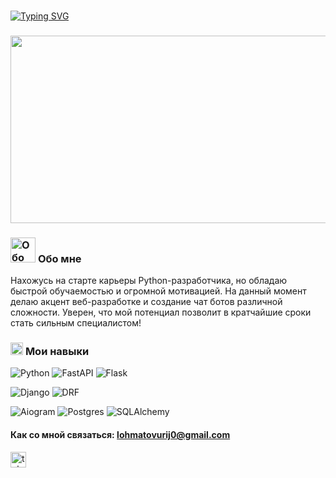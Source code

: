 ###
<a href="https://git.io/typing-svg"><img src="https://readme-typing-svg.demolab.com?font=Fira+Code&size=24&duration=3000&pause=500&color=01A90E&background=1EFDFF00&center=true&vCenter=true&width=486&lines=%D0%9F%D1%80%D0%B8%D0%B2%D0%B5%D1%82%D1%81%D1%82%D0%B2%D1%83%D1%8E+%D0%B2%D1%81%D0%B5%D1%85%2C+%D0%BC%D0%B5%D0%BD%D1%8F+%D0%B7%D0%BE%D0%B2%D1%83%D1%82+%D0%AE%D1%80%D0%B8%D0%B9!+;%D0%AF+%D0%BD%D0%B0%D1%87%D0%B8%D0%BD%D0%B0%D1%8E%D1%89%D0%B8%D0%B9+Python+%D1%80%D0%B0%D0%B7%D1%80%D0%B0%D0%B1%D0%BE%D1%82%D1%87%D0%B8%D0%BA." alt="Typing SVG" /></a>
###

<div align="center">
  <img height="300" width="600" src="https://user-images.githubusercontent.com/74038190/225813708-98b745f2-7d22-48cf-9150-083f1b00d6c9.gif"  />
</div>


### <img src="./assets/gifs/hacker.gif" width="40" alt="Обо мне" /> **Обо мне**

Нахожусь на старте карьеры Python-разработчика, но обладаю быстрой обучаемостью и огромной мотивацией. На данный момент делаю акцент веб-разработке и создание чат ботов различной сложности.
Уверен, что мой потенциал позволит в кратчайшие сроки стать сильным специалистом!


### <img src="./assets/gifs/code-element.gif" width="20" alt="Мои навыки" /> **Мои навыки**


![Python](https://img.shields.io/badge/python-3670A0?style=for-the-badge&logo=Python&logoColor=white)
![FastAPI](https://img.shields.io/badge/FastAPI-005571?style=for-the-badge&logo=fastapi)
![Flask](https://img.shields.io/badge/flask-%23000.svg?style=for-the-badge&logo=flask&logoColor=white)

![Django](https://img.shields.io/badge/Django-092E20?style=for-the-badge&logo=django&logoColor=green)
![DRF](https://img.shields.io/badge/djangorestframework-api-key.svg?style=for-the-badge&logo=drf&logoColor=44b78b&labelColor=darkgreen&color=black)

![Aiogram](https://img.shields.io/badge/aiogram-dialog.svg?style=for-the-badge&logo=Aiogram&logoColor=Aiogram)
![Postgres](https://img.shields.io/badge/postgres-%23316192.svg?style=for-the-badge&logo=postgresql&logoColor=white)
![SQLAlchemy](https://img.shields.io/badge/SQLAlchemy-D71F00?style=for-the-badge&logo=SQLAlchemy&logoColor=SQLAlchemy)

<h4 align="left">Как со мной связаться: <a href="mailto:lohmatovurij0@gmail.com">lohmatovurij0@gmail.com</a> <br></h4>
<div align="left">
  <a href="https://t.me/Dirkanan" target="_blank">
    <img src="https://img.shields.io/static/v1?message=Telegram&logo=telegram&label=&color=2CA5E0&logoColor=white&labelColor=&style=for-the-badge" height="25" alt="telegram logo"  />
  </a>
</div>

